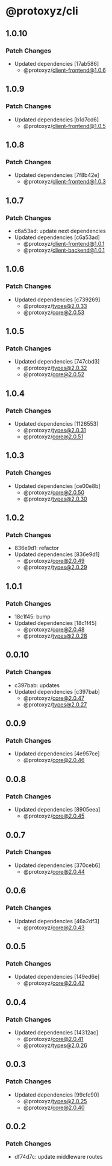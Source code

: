 # @protoxyz/cli

## 1.0.10

### Patch Changes

- Updated dependencies [17ab586]
  - @protoxyz/client-frontend@1.0.6

## 1.0.9

### Patch Changes

- Updated dependencies [b1d7cd6]
  - @protoxyz/client-frontend@1.0.5

## 1.0.8

### Patch Changes

- Updated dependencies [7f8b42e]
  - @protoxyz/client-frontend@1.0.3

## 1.0.7

### Patch Changes

- c6a53ad: update next dependencies
- Updated dependencies [c6a53ad]
  - @protoxyz/client-frontend@1.0.1
  - @protoxyz/client-backend@1.0.1

## 1.0.6

### Patch Changes

- Updated dependencies [c739269]
  - @protoxyz/types@2.0.33
  - @protoxyz/core@2.0.53

## 1.0.5

### Patch Changes

- Updated dependencies [747cbd3]
  - @protoxyz/types@2.0.32
  - @protoxyz/core@2.0.52

## 1.0.4

### Patch Changes

- Updated dependencies [1126553]
  - @protoxyz/types@2.0.31
  - @protoxyz/core@2.0.51

## 1.0.3

### Patch Changes

- Updated dependencies [ce00e8b]
  - @protoxyz/core@2.0.50
  - @protoxyz/types@2.0.30

## 1.0.2

### Patch Changes

- 836e9d1: refactor
- Updated dependencies [836e9d1]
  - @protoxyz/core@2.0.49
  - @protoxyz/types@2.0.29

## 1.0.1

### Patch Changes

- 18c1f45: bump
- Updated dependencies [18c1f45]
  - @protoxyz/core@2.0.48
  - @protoxyz/types@2.0.28

## 0.0.10

### Patch Changes

- c397bab: updates
- Updated dependencies [c397bab]
  - @protoxyz/core@2.0.47
  - @protoxyz/types@2.0.27

## 0.0.9

### Patch Changes

- Updated dependencies [4e957ce]
  - @protoxyz/core@2.0.46

## 0.0.8

### Patch Changes

- Updated dependencies [8905eea]
  - @protoxyz/core@2.0.45

## 0.0.7

### Patch Changes

- Updated dependencies [370ceb6]
  - @protoxyz/core@2.0.44

## 0.0.6

### Patch Changes

- Updated dependencies [46a2df3]
  - @protoxyz/core@2.0.43

## 0.0.5

### Patch Changes

- Updated dependencies [149ed6e]
  - @protoxyz/core@2.0.42

## 0.0.4

### Patch Changes

- Updated dependencies [14312ac]
  - @protoxyz/core@2.0.41
  - @protoxyz/types@2.0.26

## 0.0.3

### Patch Changes

- Updated dependencies [99cfc90]
  - @protoxyz/types@2.0.25
  - @protoxyz/core@2.0.40

## 0.0.2

### Patch Changes

- df74d7c: update middleware routes
